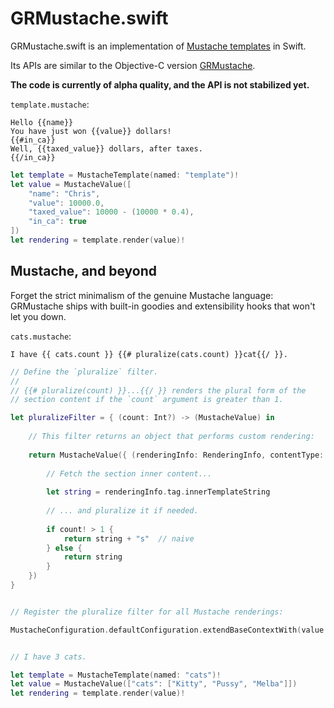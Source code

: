 GRMustache.swift
================

GRMustache.swift is an implementation of [Mustache templates](http://mustache.github.io) in Swift.

Its APIs are similar to the Objective-C version [GRMustache](https://github.com/groue/GRMustache).

**The code is currently of alpha quality, and the API is not stabilized yet.**

`template.mustache`:

    Hello {{name}}
    You have just won {{value}} dollars!
    {{#in_ca}}
    Well, {{taxed_value}} dollars, after taxes.
    {{/in_ca}}

```swift
let template = MustacheTemplate(named: "template")!
let value = MustacheValue([
    "name": "Chris",
    "value": 10000.0,
    "taxed_value": 10000 - (10000 * 0.4),
    "in_ca": true
])
let rendering = template.render(value)!
```

Mustache, and beyond
--------------------

Forget the strict minimalism of the genuine Mustache language: GRMustache ships with built-in goodies and extensibility hooks that won't let you down.

`cats.mustache`:

    I have {{ cats.count }} {{# pluralize(cats.count) }}cat{{/ }}.

```swift
// Define the `pluralize` filter.
//
// {{# pluralize(count) }}...{{/ }} renders the plural form of the
// section content if the `count` argument is greater than 1.

let pluralizeFilter = { (count: Int?) -> (MustacheValue) in
    
    // This filter returns an object that performs custom rendering:
    
    return MustacheValue({ (renderingInfo: RenderingInfo, contentType: ContentTypePointer, error: NSErrorPointer) -> (String?) in
        
        // Fetch the section inner content...
        
        let string = renderingInfo.tag.innerTemplateString
        
        // ... and pluralize it if needed.
        
        if count! > 1 {
            return string + "s"  // naive
        } else {
            return string
        }
    })
}


// Register the pluralize filter for all Mustache renderings:

MustacheConfiguration.defaultConfiguration.extendBaseContextWith(value: MustacheValue(pluralizeFilter), forKey: "pluralize")


// I have 3 cats.

let template = MustacheTemplate(named: "cats")!
let value = MustacheValue(["cats": ["Kitty", "Pussy", "Melba"]])
let rendering = template.render(value)!
```

